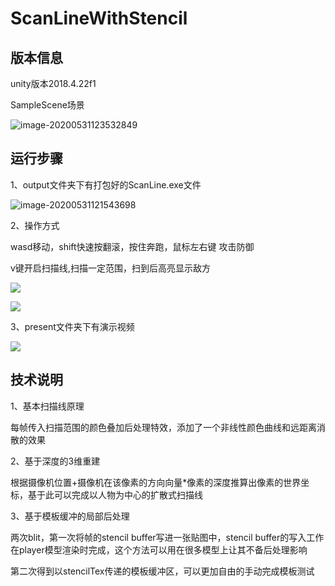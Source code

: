 # ScanLineWithStencil

## 版本信息

unity版本2018.4.22f1

SampleScene场景



![image-20200531123532849](https://i.imgur.com/F3eHU0W.png)

## 运行步骤

1、output文件夹下有打包好的ScanLine.exe文件

![image-20200531121543698](https://i.imgur.com/LVecypI.png)

2、操作方式

wasd移动，shift快速按翻滚，按住奔跑，鼠标左右键 攻击防御

v键开启扫描线,扫描一定范围，扫到后高亮显示敌方

![](https://i.imgur.com/qGcR19P.png)

![](https://i.imgur.com/0tAvvTN.png)



3、present文件夹下有演示视频

![](https://i.imgur.com/COHUVYM.png)

## 技术说明

1、基本扫描线原理

每帧传入扫描范围的颜色叠加后处理特效，添加了一个非线性颜色曲线和远距离消散的效果

2、基于深度的3维重建

根据摄像机位置+摄像机在该像素的方向向量*像素的深度推算出像素的世界坐标，基于此可以完成以人物为中心的扩散式扫描线

3、基于模板缓冲的局部后处理

两次blit，第一次将帧的stencil buffer写进一张贴图中，stencil buffer的写入工作在player模型渲染时完成，这个方法可以用在很多模型上让其不备后处理影响

第二次得到以stencilTex传递的模板缓冲区，可以更加自由的手动完成模板测试



